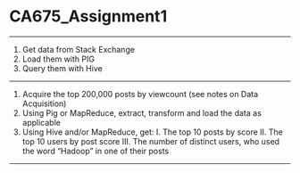 # CA675_Assignment1
--------------------------------------------------------------------------------
1. Get data from Stack Exchange
2. Load them with PIG
3. Query them with Hive
---------------------------------------------------------------------------------
1. Acquire the top 200,000 posts by viewcount (see notes on Data Acquisition)
2. Using Pig or MapReduce, extract, transform and load the data as applicable
3. Using Hive and/or MapReduce, get:
I. The top 10 posts by score
II. The top 10 users by post score
III. The number of distinct users, who used the word “Hadoop” in one of
their posts
--------------------------------------------------------------------------------------
